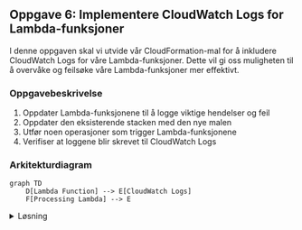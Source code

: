 ## Oppgave 6: Implementere CloudWatch Logs for Lambda-funksjoner

I denne oppgaven skal vi utvide vår CloudFormation-mal for å inkludere CloudWatch Logs for våre Lambda-funksjoner. Dette vil gi oss muligheten til å overvåke og feilsøke våre Lambda-funksjoner mer effektivt.

### Oppgavebeskrivelse

1. Oppdater Lambda-funksjonene til å logge viktige hendelser og feil
2. Oppdater den eksisterende stacken med den nye malen
3. Utfør noen operasjoner som trigger Lambda-funksjonene
4. Verifiser at loggene blir skrevet til CloudWatch Logs

### Arkitekturdiagram

```mermaid
graph TD
    D[Lambda Function] --> E[CloudWatch Logs]
    F[Processing Lambda] --> E
```

<details>
<summary>Løsning</summary>

1. Modifiser `network-infrastructure.yaml` filen og legg til følgende ressurser:

```yaml
  TaskManagementFunction:
    Type: AWS::Lambda::Function
    Properties:
      FunctionName: task-management-function
      Handler: index.lambda_handler
      Role: !GetAtt LambdaExecutionRole.Arn
      Code:
        ZipFile: |
          import json
          import pymysql
          import os
          import boto3
          import logging  # Add logging
          
          logger = logging.getLogger()
          logger.setLevel(logging.INFO)
          
          def get_db_connection():
              return pymysql.connect(
                  host=os.environ['DB_HOST'],
                  user=os.environ['DB_USER'],
                  password=os.environ['DB_PASSWORD'],
                  db=os.environ['DB_NAME'],
                  charset='utf8mb4',
                  cursorclass=pymysql.cursors.DictCursor
              )
          
          def lambda_handler(event, context):
              logger.info('Event: %s', event)  # Add logging

              event['httpMethod'] = event['requestContext']['http']['method']
              event['path'] = event['requestContext']['http']['path']
              event['queryStringParameters'] = event.get('queryStringParameters', {})

              method = event['httpMethod']
              path = event['path']

              conn = get_db_connection()
              sns = boto3.client('sns', region_name='eu-west-1')
              try:
                  with conn.cursor() as cursor:
                      if event['httpMethod'] == 'GET':
                          cursor.execute("SELECT * FROM tasks")
                          tasks = cursor.fetchall()
                          logger.info('Retrieved %d tasks', len(tasks))  # Add logging
                          return {
                              'statusCode': 200,
                              'body': json.dumps(tasks)
                          }
                      elif event['httpMethod'] == 'POST':
                          body = json.loads(event['body'])
                          cursor.execute("INSERT INTO tasks (title, description, status) VALUES (%s, %s, %s)",
                              (body['title'], body['description'], 'New'))
                          conn.commit()
                          
                          task_id = cursor.lastrowid
                          logger.info('Created new task: %s', body['title'])  # Add logging
                          
                          message = {
                              'task_id': task_id,
                              'title': body['title'],
                              'description': body['description'],
                              'status': 'New'
                          }
                          
                          sns.publish(
                              TopicArn=os.environ['SNS_TOPIC_ARN'],
                              Message=json.dumps(message),
                              Subject='New Task Created'
                          )
                          
                          return {
                              'statusCode': 200,
                              'body': json.dumps({
                                  'message': 'Task created successfully',
                                  'task_id': task_id
                              })
                          }
                      # Add invalid method handling
                      logger.warning('Invalid request method: %s', event['httpMethod'])
                      return {
                          'statusCode': 400,
                          'body': json.dumps({'message': 'Invalid request method'})
                      }
              except Exception as e:
                  logger.error('Error: %s', str(e))  # Add error logging
                  return {
                      'statusCode': 500,
                      'body': json.dumps({'message': 'Internal server error'})
                  }
              finally:
                  conn.close()

      Runtime: python3.12
      Timeout: 30
      Environment:
        Variables:
          DB_HOST: !GetAtt TaskManagementDatabase.Endpoint.Address
          DB_USER: admin
          DB_PASSWORD: passordd  # Replace with a secure password
          DB_NAME: taskmanager
          SNS_TOPIC_ARN: !Ref TaskNotificationTopic
      Layers:
        - !Ref PyMySQLLayer
      Tags:
        - Key: Name
          Value: test-project

  TaskProcessingFunction:
    Type: AWS::Lambda::Function
    Properties:
      FunctionName: task-processing-function
      Handler: index.lambda_handler
      Role: !GetAtt TaskProcessingFunction.Arn
      Code:
        ZipFile: |
          import json
          import pymysql
          import time
          import os
          import logging  # Add logging
          
          logger = logging.getLogger()
          logger.setLevel(logging.INFO)
          
          def get_db_connection():
              logger.info("Attempting database connection...")
              conn = pymysql.connect(
                  host=os.environ['DB_HOST'],
                  user=os.environ['DB_USER'],
                  password=os.environ['DB_PASSWORD'],
                  db=os.environ['DB_NAME'],
                  charset='utf8mb4',
                  cursorclass=pymysql.cursors.DictCursor
              )
              logger.info("Database connection successful")
              return conn
          
          def lambda_handler(event, context):
              logger.info('Starting task processing...')
              logger.info('Event: %s', event)
              try:
                  conn = get_db_connection()
                  
                  for record in event['Records']:
                      logger.info('Processing record: %s', record)
                      message = json.loads(record['body'])
                      task_data = json.loads(message['Message'])
                      task_id = task_data['task_id']
                      logger.info('Processing task %s: %s', task_id, task_data['title'])
                      
                      with conn.cursor() as cursor:
                          sql = "UPDATE tasks SET status = %s WHERE id = %s"
                          logger.info("Updating task %s to 'In Progress'", task_id)
                          cursor.execute(sql, ('In Progress', task_id))
                      conn.commit()
                      
                      logger.info("Simulating task processing...")
                      time.sleep(5)
                      
                      with conn.cursor() as cursor:
                          sql = "UPDATE tasks SET status = %s WHERE id = %s"
                          logger.info("Updating task %s to 'Completed'", task_id)
                          cursor.execute(sql, ('Completed', task_id))
                      conn.commit()
                      
                  logger.info("Task processing completed successfully")
                  return {
                      'statusCode': 200,
                      'body': json.dumps('Processing complete')
                  }
              except Exception as e:
                  logger.error('Error processing task: %s', str(e))
                  raise
              finally:
                  if 'conn' in locals():
                      logger.info("Closing database connection")
                      conn.close()

      Runtime: python3.12
      Timeout: 30
      Environment:
        Variables:
          DB_HOST: !GetAtt TaskManagementDatabase.Endpoint.Address
          DB_USER: admin
          DB_PASSWORD: passordd  # Replace with a secure password
          DB_NAME: taskmanager
      Layers:
        - !Ref PyMySQLLayer
      Tags:
        - Key: Name
          Value: test-project
```

2. For å oppdatere den eksisterende stacken:
   - Gå til AWS CloudFormation-konsollen
   - Velg stacken du opprettet tidligere
   - Klikk på "Update"
   - Velg "Replace current template"
   - Last opp den oppdaterte YAML-filen
   - Gå gjennom og bekreft endringene

3. For å verifisere at loggene blir skrevet til CloudWatch Logs:
   - Gå til AWS Lambda-konsollen
   - Velg en av funksjonene (f.eks. task-management-function)
   - Klikk på "Monitor" fanen
   - Klikk på "View logs in CloudWatch"
   - Du skal nå se loggstrømmer for funksjonen

4. For å teste funksjonene:
   - Bruk Function URL for task-management-function til å opprette en ny oppgave (POST-forespørsel)
   - Bruk Function URL for task-management-function til å hente alle oppgaver (GET-forespørsel)
   - Sjekk CloudWatch Logs for begge funksjonene for å se loggene

Denne oppdateringen til vår CloudFormation-mal legger til CloudWatch Logs for våre Lambda-funksjoner. Lambda har opprettet Log Groups for hver funksjon og vi har gitt Lambda-funksjonene tillatelse til å skrive til disse loggene. Vi har også oppdatert Lambda-funksjonene til å bruke Python's innebygde logging-modul for å logge viktige hendelser og feil.

> [!NOTE]
> CloudWatch Logs er et kraftig verktøy for overvåking og feilsøking av serverløse applikasjoner. Ved å logge viktige hendelser og feil, kan du lettere identifisere og løse problemer i produksjon.

> [!IMPORTANT]
> Husk å erstatte 'passordd' med et sikkert passord i både RDS- og Lambda-konfigurasjonen. I en produksjonssetting bør du bruke AWS Secrets Manager eller Parameter Store for å håndtere sensitive verdier.

Ved å bruke CloudFormation for å sette opp CloudWatch Logs, sikrer vi at vår logginginfrastruktur er konsistent og reproduserbar. Dette er en viktig del av `Infrastructure as Code` prinsippet, som gjør det enklere å administrere og vedlikeholde komplekse systemer over tid.

</details>
